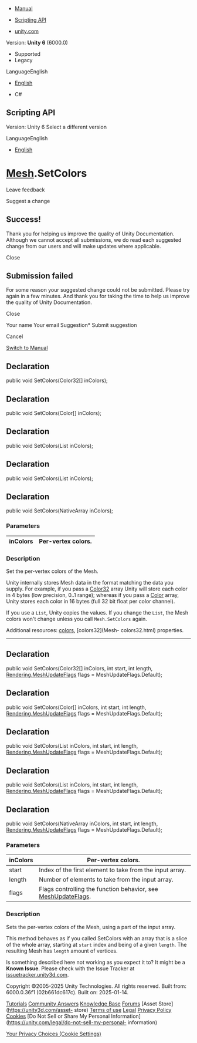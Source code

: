 [ ]()

  * [Manual](../Manual/index.html)
  * [Scripting API](../ScriptReference/index.html)

  * [unity.com](https://unity.com/)

Version: **Unity 6** (6000.0)

  * Supported
  * Legacy

LanguageEnglish

  * [English]()

  * C#

[ ](https://docs.unity3d.com)

## Scripting API

Version: Unity 6 Select a different version

LanguageEnglish

  * [English]()

#  [Mesh](Mesh.html).SetColors

Leave feedback

Suggest a change

## Success!

Thank you for helping us improve the quality of Unity Documentation. Although
we cannot accept all submissions, we do read each suggested change from our
users and will make updates where applicable.

Close

## Submission failed

For some reason your suggested change could not be submitted. Please <a>try
again</a> in a few minutes. And thank you for taking the time to help us
improve the quality of Unity Documentation.

Close

Your name Your email Suggestion* Submit suggestion

Cancel

[Switch to Manual](../Manual/class-Mesh.html "Go to Mesh Component in the
Manual")

## Declaration

public void SetColors(Color32[] inColors);

## Declaration

public void SetColors(Color[] inColors);

## Declaration

public void SetColors(List<Color32> inColors);

## Declaration

public void SetColors(List<Color> inColors);

## Declaration

public void SetColors(NativeArray<T> inColors);

### Parameters

inColors | Per-vertex colors.  
---|---  
  
### Description

Set the per-vertex colors of the Mesh.

Unity internally stores Mesh data in the format matching the data you supply.
For example, if you pass a [Color32](Color32.html) array Unity will store each
color in 4 bytes (low precision, 0..1 range); whereas if you pass a
[Color](Color.html) array, Unity stores each color in 16 bytes (full 32 bit
float per color channel).  
  
If you use a `List`, Unity copies the values. If you change the `List`, the
Mesh colors won't change unless you call `Mesh.SetColors` again.  
  
Additional resources: [colors](Mesh-colors.html), [colors32](Mesh-
colors32.html) properties.

* * *

## Declaration

public void SetColors(Color32[] inColors, int start, int length,
[Rendering.MeshUpdateFlags](Rendering.MeshUpdateFlags.html) flags =
MeshUpdateFlags.Default);

## Declaration

public void SetColors(Color[] inColors, int start, int length,
[Rendering.MeshUpdateFlags](Rendering.MeshUpdateFlags.html) flags =
MeshUpdateFlags.Default);

## Declaration

public void SetColors(List<Color32> inColors, int start, int length,
[Rendering.MeshUpdateFlags](Rendering.MeshUpdateFlags.html) flags =
MeshUpdateFlags.Default);

## Declaration

public void SetColors(List<Color> inColors, int start, int length,
[Rendering.MeshUpdateFlags](Rendering.MeshUpdateFlags.html) flags =
MeshUpdateFlags.Default);

## Declaration

public void SetColors(NativeArray<T> inColors, int start, int length,
[Rendering.MeshUpdateFlags](Rendering.MeshUpdateFlags.html) flags =
MeshUpdateFlags.Default);

### Parameters

inColors | Per-vertex colors.  
---|---  
start | Index of the first element to take from the input array.  
length | Number of elements to take from the input array.  
flags | Flags controlling the function behavior, see [MeshUpdateFlags](Rendering.MeshUpdateFlags.html).  
  
### Description

Sets the per-vertex colors of the Mesh, using a part of the input array.

This method behaves as if you called SetColors with an array that is a slice
of the whole array, starting at `start` index and being of a given `length`.
The resulting Mesh has `length` amount of vertices.

Is something described here not working as you expect it to? It might be a
**Known Issue**. Please check with the Issue Tracker at
[issuetracker.unity3d.com](https://issuetracker.unity3d.com).

Copyright ©2005-2025 Unity Technologies. All rights reserved. Built from:
6000.0.36f1 (02b661dc617c). Built on: 2025-01-14.

[Tutorials](https://unity3d.com/learn) [Community
Answers](https://answers.unity3d.com) [Knowledge
Base](https://support.unity3d.com/hc/en-us)
[Forums](https://forum.unity3d.com) [Asset Store](https://unity3d.com/asset-
store) [Terms of use](https://docs.unity3d.com/Manual/TermsOfUse.html)
[Legal](https://unity.com/legal) [Privacy
Policy](https://unity.com/legal/privacy-policy)
[Cookies](https://unity.com/legal/cookie-policy) [Do Not Sell or Share My
Personal Information](https://unity.com/legal/do-not-sell-my-personal-
information)

[Your Privacy Choices (Cookie Settings)](javascript:void\(0\);)

